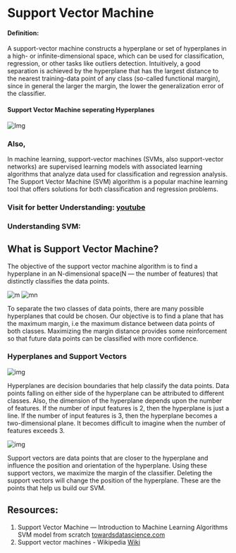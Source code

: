 # Support Vector Machine

#### Definition:
A support-vector machine constructs a hyperplane or set of hyperplanes in a high- or infinite-dimensional space, which can be used for classification, regression, or other tasks like outliers detection. Intuitively, a good separation is achieved by the hyperplane that has the largest distance to the nearest training-data point of any class (so-called functional margin), since in general the larger the margin, the lower the generalization error of the classifier.
#### Support Vector Machine seperating Hyperplanes
![Img](https://upload.wikimedia.org/wikipedia/commons/thumb/b/b5/Svm_separating_hyperplanes_%28SVG%29.svg/1024px-Svm_separating_hyperplanes_%28SVG%29.svg.png)

### Also,
In machine learning, support-vector machines (SVMs, also support-vector networks) are supervised learning models with associated learning algorithms that analyze data used for classification and regression analysis. The Support Vector Machine (SVM) algorithm is a popular machine learning tool that offers solutions for both classification and regression problems.

### Visit for better Understanding: [youtube](https://www.youtube.com/watch?v=efR1C6CvhmE&vl=en)


### Understanding SVM:
## What is Support Vector Machine?
The objective of the support vector machine algorithm is to find a hyperplane in an N-dimensional space(N — the number of features) that distinctly classifies the data points.

![m](https://miro.medium.com/max/600/0*9jEWNXTAao7phK-5.png)                               ![mn](https://miro.medium.com/max/600/0*0o8xIA4k3gXUDCFU.png)

To separate the two classes of data points, there are many possible hyperplanes that could be chosen. Our objective is to find a plane that has the maximum margin, i.e the maximum distance between data points of both classes. Maximizing the margin distance provides some reinforcement so that future data points can be classified with more confidence.

### Hyperplanes and Support Vectors
![img](https://miro.medium.com/max/1400/1*ZpkLQf2FNfzfH4HXeMw4MQ.png)

Hyperplanes are decision boundaries that help classify the data points. Data points falling on either side of the hyperplane can be attributed to different classes. Also, the dimension of the hyperplane depends upon the number of features. If the number of input features is 2, then the hyperplane is just a line. If the number of input features is 3, then the hyperplane becomes a two-dimensional plane. It becomes difficult to imagine when the number of features exceeds 3.

![img](https://miro.medium.com/max/1400/0*ecA4Ls8kBYSM5nza.jpg)

Support vectors are data points that are closer to the hyperplane and influence the position and orientation of the hyperplane. Using these support vectors, we maximize the margin of the classifier. Deleting the support vectors will change the position of the hyperplane. These are the points that help us build our SVM.




















## Resources:
1. Support Vector Machine — Introduction to Machine Learning Algorithms
  SVM model from scratch [towardsdatascience.com](https://towardsdatascience.com/support-vector-machine-introduction-to-machine-learning-algorithms-934a444fca47)
2. Support vector machines - Wikipedia 
  [Wiki](https://en.wikipedia.org/wiki/Support_vector_machine#cite_note-CorinnaCortes-1)
